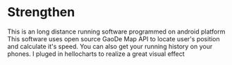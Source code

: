 # Strengthen
This is an long distance running software programmed on android platform
This software uses open source GaoDe Map API to locate user's position and calculate it's speed.
You can also get your running history on your phones. I pluged in hellocharts to realize a great visual effect

